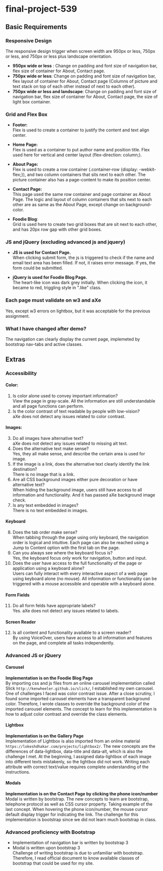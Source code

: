 # final-project-539

## Basic Requirements
### Responsive Design
The responsive design trigger when screen width are 950px or less, 750px or less, and 750px or less plus landscape orientation. <br>
- **950px wide or less** : Change on padding and font size of navigation bar, flex size of container for About, Contact page. <br>
- **750px wide or less**: Change on padding and font size of navigation bar, flex layout of container for About, Contact page (Columns of picture and text stack on top of each other instead of next to each other). <br>
- **750px wide or less and landscape**: Change on padding and font size of navigation bar, flex size of container for About, Contact page, the size of light box container.<br>

### Grid and Flex Box
- **Footer:**<br>
Flex is used to create a container to justify the content and text align center.<br>

- **Home Page:**<br>
Flex is used as a container to put author name and position title. Flex used here for vertical and center layout (flex-direction: column;). <br>

- **About Page:**<br>
Flex is used to create a row container (.container-row {display: -webkit-flex;}), and two column containers that sits next to each other. The picture container also has a page-content to make its position center.<br>

- **Contact Page:**<br>
This page used the same row container and page container as About Page. The logic and layout of column containers that sits next to each other are as same as the About Page, except change on background-color. <br>

- **Foodie Blog**:<br>
Grid is used here to create two grid boxes that are sit next to each other, and has 20px row gap with other grid boxes. <br>

### JS and jQuery (excluding advanced js and jquery)
- **JS is used for Contact Page.**<br>
When clicking submit form, the js is triggered to check if the name and email text area has been filled. If not, it raises error message. If yes, the form could be submitted.<br>

 - **jQuery is used for Foodie Blog Page.**<br>
The heart-like icon was dark grey initially. When clicking the icon, it became to red, triggling style in ".like" class.<br>

### Each page must validate on w3 and aXe
Yes, except w3 errors on lightbox, but it was acceptable for the previous assignment.

### What I have changed after demo?
The navigation can clearly display the current page, implemeted by bootstrap nav-tabs and active classes.


## Extras
### Accessibility

#### Color:
1. Is color alone used to convey important information? <br>
View the page in gray-scale. All the information are still understandable and all page functions can perform. <br>
2. Is the color contrast of text readable by people with low-vision? <br>
aXe does not detect any issues related to color contrast. <br>

#### Images:
3. Do all images have alternative text? <br>
aXe does not detect any issues related to missing alt text. <br>
4. Does the alternative text make sense? <br>
Yes, they all make sense, and describe the certain area is used for image.<br>
5. If the image is a link, does the alternative text clearly identify the link destination? <br>
There is no image that is a link.<br>
6. Are all CSS background images either pure decoration or have alternative text? <br>
When hiding the background image, users still have access to all information and functionality. And it has passed aXe background image check.<br>
7. Is any text embedded in images? <br>
There is no text embedded in images.<br>

#### Keyboard
8. Does the tab order make sense? <br>
When tabbing through the page using only keyboard, the navigation order is logical and intuitive. Each page can also be reached using a Jump to Content option with the first tab on the page.
9. Can you always see where the keyboard focus is? <br>
Yes, the keyboard focus only work for navigation, button and input.
10. Does the user have access to the full functionality of the page or application using a keyboard alone? <br>
Users can fully interact with every interactive aspect of a web page using keyboard alone (no mouse). All information or functionality can be triggered with a mouse accessible and operable with a keyboard alone.

#### Form Fields
11. Do all form felds have appropriate labels? <br>
Yes. aXe does not detect any issues related to labels. 

#### Screen Reader
12. Is all content and functionality available to a screen reader? <br>
By using VoiceOver, users have access to all information and features on the page, and complete all tasks independently.

### Advanced JS or jQuery
#### Carousel
**Implementation is on the Foodie Blog Page**<br>
By importing css and js files from an online carousel implementation called Slick `http://kenwheeler.github.io/slick/`, I established my own carousel. One of challenges I faced was color contrast issue. After a close scrutiny, I found some imported carousel elements have a transparent background color. Therefore, I wrote classes to override the background color of the imported carousel elements. The concept to learn for this implementation is how to adjust color contrast and override the class elements.

#### Lightbox
**Implementation is on the Gallery Page**<br>
Implementation of Lightbox is also imported from an online material `https://lokeshdhakar.com/projects/lightbox2/`. The new concepts are the differences of data-lightbox, data-title and data-alt, which is also the challenge I met. At the beginning, I assigned data-lightbox of each image into different texts mistakenly, so the lightbox did not work. Writing each attribute with correct text/value requires complete understanding of the instructions.

#### Modals
**Implementation is on the Contact Page by clicking the phone icon/number**<br>
Modal is written by bootstrap. The new concepts to learn are bootstrap, telephone protocol as well as CSS cursor property. Taking example of the last concept. When hovering the phone icon/number, the mouse cursor default display trigger for indicating the link. The challenge for this implementation is bootstrap since we did not learn much bootstrap in class.

### Advanced proficiency with Bootstrap
- Implementation of navigation bar is written by bootstrap 3<br>
- Modal is written upon bootstrap 3 <br>
Challenge of writing bootstrap is due to unfamiliar with bootstrap. Therefore, I read official document to know available classes of bootstrap that could be used for my site.


